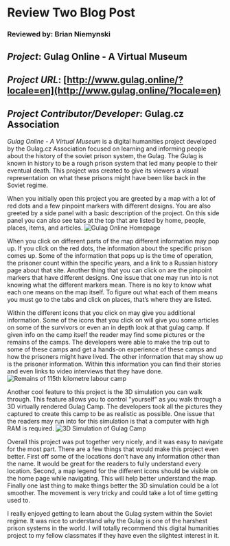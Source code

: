 # Review Two Blog Post
### Reviewed by: Brian Niemynski

## *Project*: Gulag Online - A Virtual Museum
## *Project URL*: [http://www.gulag.online/?locale=en](http://www.gulag.online/?locale=en)
## *Project Contributor/Developer*: Gulag.cz Association


*Gulag Online - A Virtual Museum* is a digital humanities project developed by the Gulag.cz Association focused on learning and informing people about the history of the soviet prison system, the Gulag. The Gulag is known in history to be a rough prison system that led many people to their eventual death. This project was created to give its viewers a visual representation on what these prisons might have been like back in the Soviet regime.

When you initially open this project you are greeted by a map with a lot of red dots and a few pinpoint markers with different designs. You are also greeted by a side panel with a basic description of the project. On this side panel you can also see tabs at the top that are listed by home, people, places, items, and articles.
![Gulag Online Homepage](https://bniemynski.github.io/brian-niemynski-cnu/images/Gulag.png)

When you click on different parts of the map different information may pop up. If you click on the red dots, the information about the specific prison comes up. Some of the information that pops up is the time of operation, the prisoner count within the specific years, and a link to a Russian history page about that site. Another thing that you can click on are the pinpoint markers that have different designs. One issue that one may run into is not knowing what the different markers mean. There is no key to know what each one means on the map itself. To figure out what each of them means you must go to the tabs and click on places, that’s where they are listed.

Within the different icons that you click on may give you additional information. Some of the icons that you click on will give you some articles on some of the survivors or even an in depth look at that gulag camp. If given info on the camp itself the reader may find some pictures or the remains of the camps. The developers were able to make the trip out to some of these camps and get a hands-on experience of these camps and how the prisoners might have lived. The other information that may show up is the prisoner information. Within this information you can find their stories and even links to video interviews that they have done.
![Remains of 115th kilometre labour camp](http://app.johanies.cz.s3.amazonaws.com/production/image/2016/04/27/18/33/02/011507ef-c5b5-4a82-916f-9a558f3f90f8/LAG_0920.jpg)

Another cool feature to this project is the 3D simulation you can walk through. This feature allows you to control "yourself" as you walk through a 3D virtually rendered Gulag Camp. The developers took all the pictures they captured to create this camp to be as realistic as possible. One issue that the readers may run into for this simulation is that a computer with high RAM is required. 
![3D Simulation of Gulag Camp](https://bniemynski.github.io/brian-niemynski-cnu/images/VirtualGulag.png) 

Overall this project was put together very nicely, and it was easy to navigate for the most part. There are a few things that would make this project even better. First off some of the locations don't have any information other than the name. It would be great for the readers to fully understand every location. Second, a map legend for the different icons should be visible on the home page while navigating. This will help better understand the map. Finally one last thing to make things better the 3D simulation could be a lot smoother. The movement is very tricky and could take a lot of time getting used to.

I really enjoyed getting to learn about the Gulag system within the Soviet regime. It was nice to understand why the Gulag is one of the harshest prison systems in the world. I will totally recommend this digital humanities project to my fellow classmates if they have even the slightest interest in it.
